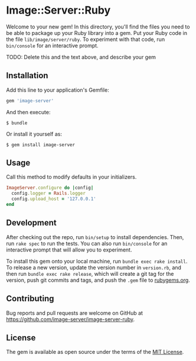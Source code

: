 # Image::Server::Ruby

Welcome to your new gem! In this directory, you'll find the files you need to be able to package up your Ruby library into a gem. Put your Ruby code in the file `lib/image/server/ruby`. To experiment with that code, run `bin/console` for an interactive prompt.

TODO: Delete this and the text above, and describe your gem

## Installation

Add this line to your application's Gemfile:

```ruby
gem 'image-server'
```

And then execute:

    $ bundle

Or install it yourself as:

    $ gem install image-server

## Usage

Call this method to modify defaults in your initializers.
```ruby
ImageServer.configure do |config|
  config.logger = Rails.logger
  config.upload_host = '127.0.0.1'
end
```

## Development

After checking out the repo, run `bin/setup` to install dependencies. Then, run `rake spec` to run the tests. You can also run `bin/console` for an interactive prompt that will allow you to experiment.

To install this gem onto your local machine, run `bundle exec rake install`. To release a new version, update the version number in `version.rb`, and then run `bundle exec rake release`, which will create a git tag for the version, push git commits and tags, and push the `.gem` file to [rubygems.org](https://rubygems.org).

## Contributing

Bug reports and pull requests are welcome on GitHub at https://github.com/image-server/image-server-ruby.


## License

The gem is available as open source under the terms of the [MIT License](http://opensource.org/licenses/MIT).

